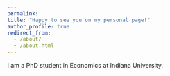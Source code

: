 ```yaml
---
permalink: 
title: "Happy to see you on my personal page!"
author_profile: true
redirect_from: 
  - /about/
  - /about.html
---
```


I am a PhD student in Economics at Indiana University.
